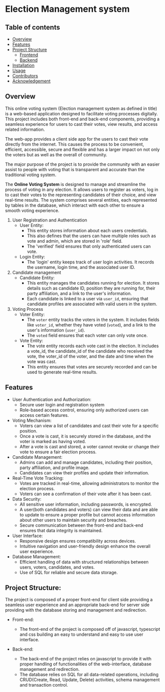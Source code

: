 
# Election Management system

## Table of contents

- [Overview](#Overview)
- [Features](#features)
- [Project Structure](#project-structure)
	- [Frontend](#front-end)
	- [Backend](#back-end)
- [Installation](#installation)
- [Usage](#usage)
- [Contributors](#contributors)
- [Acknowledgement](#acknowledgement)

## Overview

This online voting system (Election management system as defined in title) is a web-based application designed to facilitate voting processes digitally. This project includes both front-end and back-end components, providing a seamless experience for users to cast their votes, view results, and access related information.

The web-app provides a client side app for the users to cast their vote directly from the internet. This causes the process to be convenient, efficient, accessible, secure and flexible and has a larger impact on not only the voters but as well as the overall of community.

The major purpose of the project is to provide the community with an easier assist to people with voting that is transparent and accurate than the traditional voting system. 

The **Online Voting System** is designed to manage and streamline the process of voting in any election. It allows users to register as voters, log in to cast their votes to the representing candidates of their choice, and view real-time results. The system comprises several entities, each represented by tables in the database, which interact with each other to ensure a smooth voting experience.

1. User Registration and Authentication
      - User Entity:
		  - This entity stores information about each users credentials.
		  - This also defines that the users can have multiple roles such as vote and admin, which are stored in 'role' field.
		  - The 'verified' field ensures that only authenticated users can vote.
	  - Login Entity:
		  - The 'login' entity keeps track of user login activities. It records the username, login time, and the associated user ID.
2. Candidate management
	 - Candidate Entity:
		 - This entity manages the candidates running for election. It stores details such as candidate ID, position they are running for, their party affiliation, and a link to the user's information.
		 - Each candidate is linked to a user via `user_id`, ensuring that candidate profiles are associated with valid users in the system.
3. Voting Process
	  - Voter Entity:
		  - The `voter` entity tracks the voters in the system. It includes fields like `voter_id`, whether they have voted (`voted`), and a link to the user's information (`user_id`).
		  - The `voted` field ensures that each voter can only vote once.
	  - Vote Entity:
		  - The vote entity records each vote cast in the election. It includes a vote_id, the candidate_id of the candidate who received the vote, the voter_id of the voter, and the date and time when the vote was cast.
		  - This entity ensures that votes are securely recorded and can be used to generate real-time results.
## Features
- User Authentication and Authorization:
	- Secure user login and registration system
	- Role-based access control, ensuring only authorized users can access certain features. 
- Voting Mechanism:
	- Voters can view a list of candidates and cast their vote for a specific position.
	- Once a vote is cast, it is securely stored in the database, and the voter is marked as having voted.
	- After a vote is cast and stored, a voter cannot revoke or change their vote to ensure a fair election process.
- Candidate Management:
	- Admins can add and manage candidates, including their position, party affiliation, and profile image.
	- Candidates can view their profiles and update their information.
- Real-Time Vote Tracking:
	- Votes are tracked in real-time, allowing administrators to monitor the election process.
	- Voters can see a confirmation of their vote after it has been cast.
- Data Security:
	- All sensitive user information, including passwords, is encrypted.
	- A user(both candidates and voters) can view their data and are able to update to ensure a proper profile but cannot access information about other users to maintain security and breaches.
	- Secure communication between the front-end and back-end ensures that data integrity is maintained.
- User Interface:
	- Responsive design ensures compatibility across devices.
	- Intuitive navigation and user-friendly design enhance the overall user experience.
- Database Management:
	- Efficient handling of data with structured relationships between users, voters, candidates, and votes.
	- Use of SQL for reliable and secure data storage.

## Project Structure:

The project is composed of a proper front-end for client side providing a seamless user experience and an appropriate back-end for server side providing with the database storing and management and redirection.
- Front-end:
	- The front-end of the project is composed off of javascript, typescript and css building an easy to understand and easy to use user interface.

- Back-end:
	- The back-end of the project relies on javascript to provide it with proper handling of functionalities of the web-interface, database management and redirection.
	- The database relies on SQL for all data-related operations, including CRUD(Create, Read, Update, Delete) activities, schema management and transaction control.
